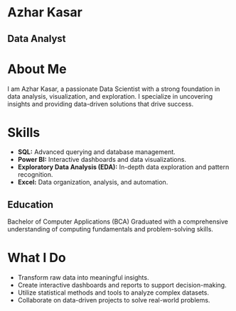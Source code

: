 # Azhar Kasar

## Data Analyst

# About Me
I am Azhar Kasar, a passionate Data Scientist with a strong foundation in data analysis, visualization, and exploration. I specialize in uncovering insights and providing data-driven solutions that drive success.

# Skills

- **SQL:**  Advanced querying and database management.
- **Power BI:**  Interactive dashboards and data visualizations.
- **Exploratory Data Analysis (EDA):**  In-depth data exploration and pattern recognition.
- **Excel:**  Data organization, analysis, and automation.

## Education

Bachelor of Computer Applications (BCA)
Graduated with a comprehensive understanding of computing fundamentals and problem-solving skills.

# What I Do

- Transform raw data into meaningful insights.
- Create interactive dashboards and reports to support decision-making.
- Utilize statistical methods and tools to analyze complex datasets.
- Collaborate on data-driven projects to solve real-world problems.

